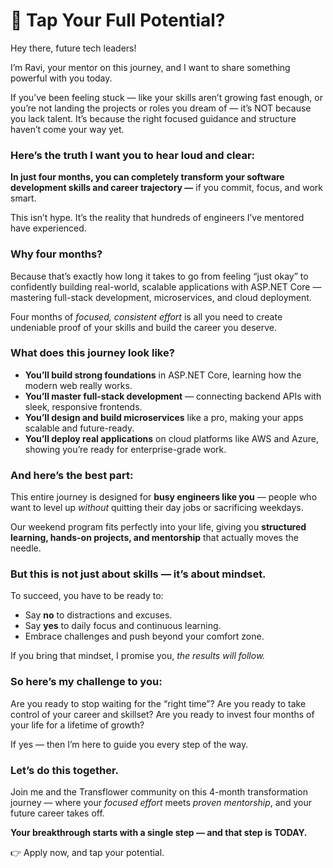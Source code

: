 
# 🚀 **Tap Your Full Potential?**

Hey there, future tech leaders!

I’m Ravi, your mentor on this journey, and I want to share something powerful with you today.

If you’ve been feeling stuck — like your skills aren’t growing fast enough, or you’re not landing the projects or roles you dream of — it’s NOT because you lack talent. It’s because the right focused guidance and structure haven’t come your way yet.


### Here’s the truth I want you to hear loud and clear:

**In just four months, you can completely transform your software development skills and career trajectory —** if you commit, focus, and work smart.

This isn’t hype. It’s the reality that hundreds of engineers I’ve mentored have experienced.


### Why four months?

Because that’s exactly how long it takes to go from feeling “just okay” to confidently building real-world, scalable applications with ASP.NET Core — mastering full-stack development, microservices, and cloud deployment.

Four months of *focused, consistent effort* is all you need to create undeniable proof of your skills and build the career you deserve.


### What does this journey look like?

* **You’ll build strong foundations** in ASP.NET Core, learning how the modern web really works.
* **You’ll master full-stack development** — connecting backend APIs with sleek, responsive frontends.
* **You’ll design and build microservices** like a pro, making your apps scalable and future-ready.
* **You’ll deploy real applications** on cloud platforms like AWS and Azure, showing you’re ready for enterprise-grade work.

### And here’s the best part:

This entire journey is designed for **busy engineers like you** — people who want to level up *without* quitting their day jobs or sacrificing weekdays.

Our weekend program fits perfectly into your life, giving you **structured learning, hands-on projects, and mentorship** that actually moves the needle.

### But this is not just about skills — it’s about mindset.

To succeed, you have to be ready to:

* Say **no** to distractions and excuses.
* Say **yes** to daily focus and continuous learning.
* Embrace challenges and push beyond your comfort zone.

If you bring that mindset, I promise you, *the results will follow.*


### So here’s my challenge to you:

Are you ready to stop waiting for the “right time”?
Are you ready to take control of your career and skillset?
Are you ready to invest four months of your life for a lifetime of growth?

If yes — then I’m here to guide you every step of the way.



### Let’s do this together.

Join me and the Transflower community on this 4-month transformation journey — where your *focused effort* meets *proven mentorship*, and your future career takes off.



**Your breakthrough starts with a single step — and that step is TODAY.**

👉 Apply now, and tap your potential.

